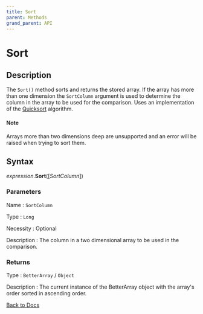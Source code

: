 ```yaml
---
title: Sort
parent: Methods
grand_parent: API
---
```


# Sort

## Description
The `Sort()` method sorts and returns the stored array. If the array has more than one dimension the `SortColumn` argument is used to determine the column in the array to be used for the comparison.
Uses an implementation of the [Quicksort](https://en.wikipedia.org/wiki/Quicksort) algorithm.

#### Note

Arrays more than two dimensions deep are unsupported and an error will be raised when trying to sort them. 

## Syntax

*expression*.**Sort**([*SortColumn*])

### Parameters

Name 
: `SortColumn`

Type
: `Long`

Necessity
: Optional

Description
: The column in a two dimensional array to be used in the comparison.

### Returns

Type
: `BetterArray` / `Object`

Description
: The current instance of the BetterArray object with the array's order sorted in ascending order.

[Back to Docs](https://senipah.github.io/VBA-Better-Array/)